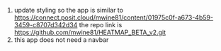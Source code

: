 1. update styling so the app is similar to https://connect.posit.cloud/mwine81/content/01975c0f-a673-4b59-3459-c8707d342d34 the repo link is https://github.com/mwine81/HEATMAP_BETA_v2.git
2. this app does not need a navbar

